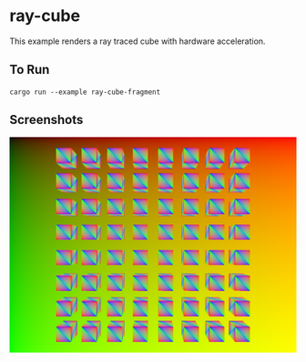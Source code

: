 # ray-cube

This example renders a ray traced cube with hardware acceleration.

## To Run

```
cargo run --example ray-cube-fragment
```

## Screenshots

![Cube example](./screenshot.png)
